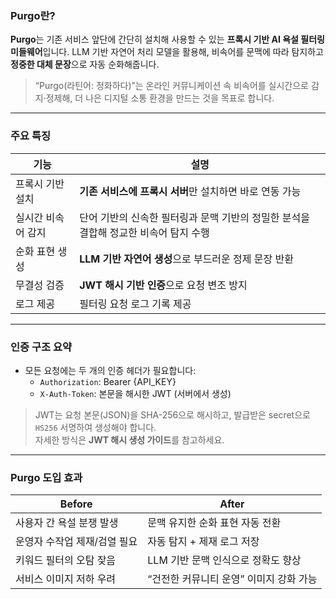 ### **Purgo란?**

**Purgo**는 기존 서비스 앞단에 간단히 설치해 사용할 수 있는 **프록시 기반 AI 욕설 필터링 미들웨어**입니다. LLM 기반 자연어 처리 모델을 활용해, 비속어를 문맥에 따라 탐지하고 **정중한 대체 문장**으로 자동 순화해줍니다.

> “Purgo(라틴어: 정화하다)”는 온라인 커뮤니케이션 속 비속어를 실시간으로 감지·정제해, 더 나은 디지털 소통 환경을 만드는 것을 목표로 합니다.

---

### 주요 특징

| 기능             | 설명                                               |
|------------------|----------------------------------------------------|
| 프록시 기반 설치 | **기존 서비스에 프록시 서버**만 설치하면 바로 연동 가능 |
| 실시간 비속어 감지 | 단어 기반의 신속한 필터링과 문맥 기반의 정밀한 분석을 결합해 정교한 비속어 탐지 수행     |
| 순화 표현 생성   | **LLM 기반 자연어 생성**으로 부드러운 정제 문장 반환         |
| 무결성 검증      | **JWT 해시 기반 인증**으로 요청 변조 방지                    |
| 로그 제공     | 필터링 요청 로그 기록 제공              |

---


### 인증 구조 요약

- 모든 요청에는 두 개의 인증 헤더가 필요합니다:
  - `Authorization`: Bearer {API_KEY}
  - `X-Auth-Token`: 본문을 해시한 JWT (서버에서 생성)

> JWT는 요청 본문(JSON)을 SHA-256으로 해시하고, 발급받은 secret으로 `HS256` 서명하여 생성해야 합니다.  
> 자세한 방식은 **JWT 해시 생성 가이드**를 참고하세요.


---

### Purgo 도입 효과

| Before                      | After                                       |
|-----------------------------|----------------------------------------------|
| 사용자 간 욕설 분쟁 발생     | 문맥 유지한 순화 표현 자동 전환              |
| 운영자 수작업 제재/검열 필요 | 자동 탐지 + 제재 로그 저장                   |
| 키워드 필터의 오탐 잦음      | LLM 기반 문맥 인식으로 정확도 향상           |
| 서비스 이미지 저하 우려      | “건전한 커뮤니티 운영” 이미지 강화 가능       |

